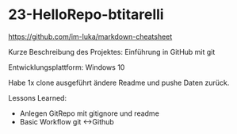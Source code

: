 # 23-HelloRepo-btitarelli

https://github.com/im-luka/markdown-cheatsheet

Kurze Beschreibung des Projektes: Einführung in GitHub mit git

Entwicklungsplattform: Windows 10

Habe 1x clone ausgeführt ändere Readme und pushe Daten zurück.

Lessons Learned:
+ Anlegen GitRepo mit gitignore und readme
+ Basic Workflow git <->Github 

